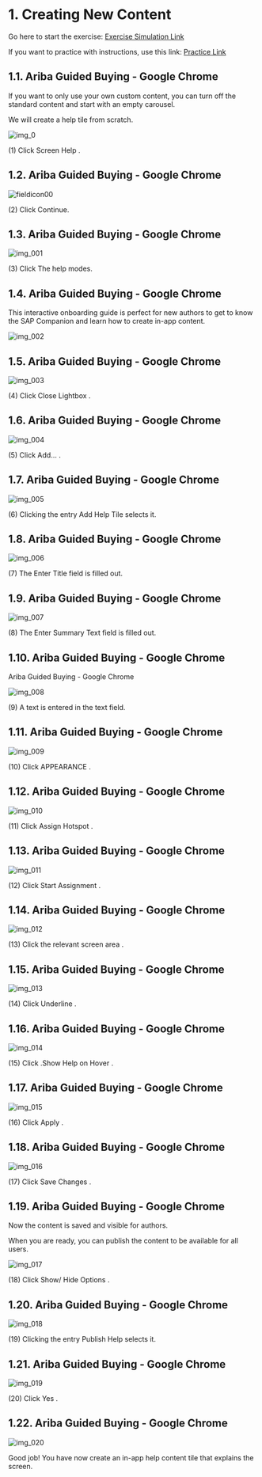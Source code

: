 # 1. Creating New Content

Go here to start the exercise: [Exercise Simulation Link](https://sap-teched.enable-now.cloud.sap/pub/TechEd2022/index.html?show=project!PR_95C7A1F10EB1EC96:pres)

If you want to practice with instructions, use this link: [Practice Link](https://sap-teched.enable-now.cloud.sap/pub/TechEd2022/index.html?show=project!PR_95C7A1F10EB1EC96:uebung)

## 1.1. Ariba Guided Buying - Google Chrome

If you want to only use your own custom content, you can turn off the standard content and start with an empty carousel.

We will create a help tile from scratch.

![img_0](https://user-images.githubusercontent.com/113501392/197585805-67a08380-9f31-4a33-a539-b70ff06cc7d4.png) 

(1) Click Screen Help .

## 1.2. Ariba Guided Buying - Google Chrome

![fieldicon00](https://user-images.githubusercontent.com/113501392/197585935-d1b485a2-da83-4a1e-854a-9ac7d8e6bf9e.png)

(2) Click  Continue.

## 1.3. Ariba Guided Buying - Google Chrome

![img_001](https://user-images.githubusercontent.com/113501392/197585976-4641f605-0027-4181-9d3e-7d2d466f4f09.png)

(3) Click  The help modes.

## 1.4. Ariba Guided Buying - Google Chrome

This interactive onboarding guide is perfect for new authors to get to know the SAP Companion and learn how to create in-app content.

 ![img_002](https://user-images.githubusercontent.com/113501392/197586047-03b280c3-f840-4fe5-b085-b195d1c2f24e.png)

## 1.5. Ariba Guided Buying - Google Chrome

![img_003](https://user-images.githubusercontent.com/113501392/197586077-577c7934-2516-4e9c-9739-845885c1e786.png)

(4) Click Close Lightbox .

## 1.6. Ariba Guided Buying - Google Chrome

![img_004](https://user-images.githubusercontent.com/113501392/197586111-6deb7336-caeb-4c3d-991f-7b7860eb4863.png)

(5) Click Add... .

## 1.7. Ariba Guided Buying - Google Chrome

![img_005](https://user-images.githubusercontent.com/113501392/197586152-2130e51e-171e-4018-b7d1-091e8a48b767.png)

(6) Clicking the entry Add Help Tile  selects it.

## 1.8. Ariba Guided Buying - Google Chrome

![img_006](https://user-images.githubusercontent.com/113501392/197586183-a04cc0e8-b797-4dc7-bc87-60c991552179.png)

(7) The Enter Title  field is filled out.

## 1.9. Ariba Guided Buying - Google Chrome

![img_007](https://user-images.githubusercontent.com/113501392/197586214-c2e6d0b0-2e84-446e-91ec-2b893592ca08.png)

(8) The Enter Summary Text  field is filled out.

## 1.10. Ariba Guided Buying - Google Chrome
Ariba Guided Buying - Google Chrome

![img_008](https://user-images.githubusercontent.com/113501392/197586244-b911f0d1-bf9c-47f1-adee-23341b349776.png)

(9) A text is entered in the text field.

## 1.11. Ariba Guided Buying - Google Chrome

![img_009](https://user-images.githubusercontent.com/113501392/197586285-9dbc5f0b-412e-498a-93c7-404448a8c3a4.png)

(10) Click APPEARANCE .

## 1.12. Ariba Guided Buying - Google Chrome

![img_010](https://user-images.githubusercontent.com/113501392/197586317-1a6f0a04-db45-4a90-a156-7236b0115aa1.png)

(11) Click Assign Hotspot .

## 1.13. Ariba Guided Buying - Google Chrome

![img_011](https://user-images.githubusercontent.com/113501392/197586349-b10d1221-8803-4476-a4a1-8c6b5b34c869.png)

(12) Click Start Assignment .

## 1.14. Ariba Guided Buying - Google Chrome

![img_012](https://user-images.githubusercontent.com/113501392/197586372-7634db2c-d5bd-4c5a-bfc8-d7e6c8356a1e.png)

(13) Click the relevant screen area .

## 1.15. Ariba Guided Buying - Google Chrome

![img_013](https://user-images.githubusercontent.com/113501392/197586409-ddea48c8-3f62-4320-8741-9f49374b3a69.png)

(14) Click Underline .

## 1.16. Ariba Guided Buying - Google Chrome

![img_014](https://user-images.githubusercontent.com/113501392/197586435-bb683a73-d329-4101-899f-84a673f132c8.png)

(15) Click .Show Help on Hover .

## 1.17. Ariba Guided Buying - Google Chrome

![img_015](https://user-images.githubusercontent.com/113501392/197586485-dd3c906c-2ed8-4a60-8c4a-d4dff49ac676.png)

(16) Click Apply .

## 1.18. Ariba Guided Buying - Google Chrome

![img_016](https://user-images.githubusercontent.com/113501392/197586520-21b970b6-190a-44d9-b465-f9f6d283ae4f.png)

(17) Click Save Changes .

## 1.19. Ariba Guided Buying - Google Chrome

Now the content is saved and visible for authors.

When you are ready, you can publish the content to be available for all users.

![img_017](https://user-images.githubusercontent.com/113501392/197586593-dedec775-c816-40fb-8e08-4b52b9d6d76c.png)

(18) Click Show/ Hide Options .

## 1.20. Ariba Guided Buying - Google Chrome

![img_018](https://user-images.githubusercontent.com/113501392/197586628-abfb7ce0-9497-46f5-a1bb-f4adf5091a05.png)

(19) Clicking the entry Publish Help  selects it.

## 1.21. Ariba Guided Buying - Google Chrome

![img_019](https://user-images.githubusercontent.com/113501392/197586662-0ec22dfe-043c-4c9f-8289-dce72b7cd0ce.png)

(20) Click Yes .

## 1.22. Ariba Guided Buying - Google Chrome

![img_020](https://user-images.githubusercontent.com/113501392/197586691-98cd8bd1-7f64-4c48-8d3a-03583fbb3b6e.png)

Good job! You have now create an in-app help content tile that explains the screen.

 

